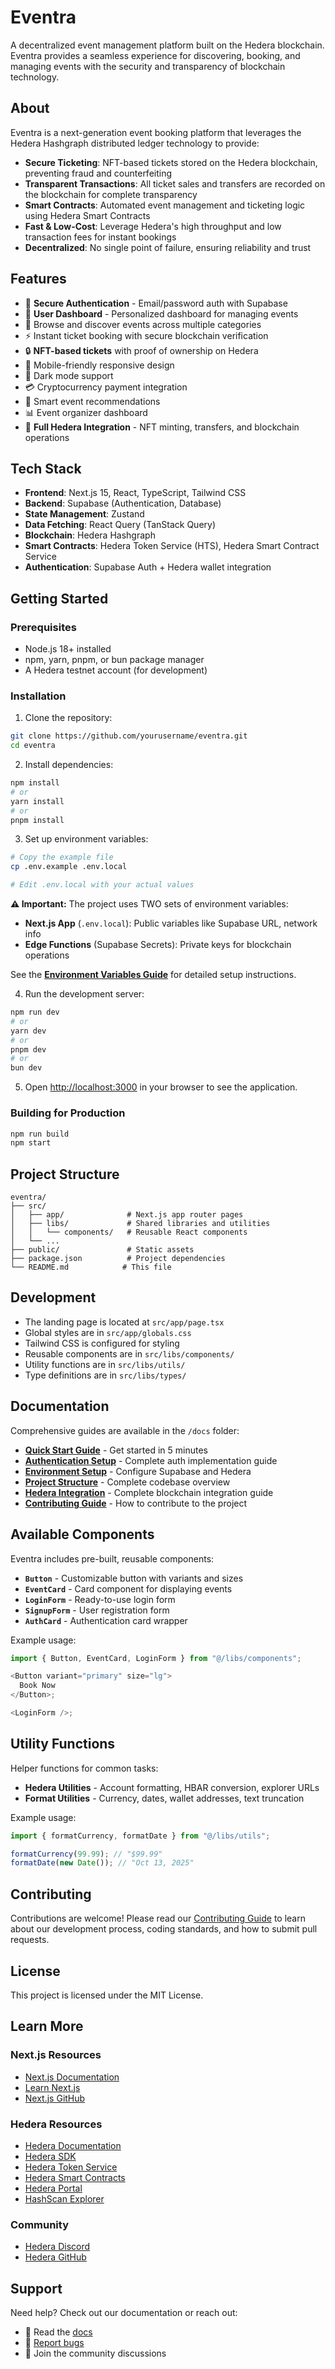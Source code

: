 # Eventra

A decentralized event management platform built on the Hedera blockchain. Eventra provides a seamless experience for discovering, booking, and managing events with the security and transparency of blockchain technology.

## About

Eventra is a next-generation event booking platform that leverages the Hedera Hashgraph distributed ledger technology to provide:

- **Secure Ticketing**: NFT-based tickets stored on the Hedera blockchain, preventing fraud and counterfeiting
- **Transparent Transactions**: All ticket sales and transfers are recorded on the blockchain for complete transparency
- **Smart Contracts**: Automated event management and ticketing logic using Hedera Smart Contracts
- **Fast & Low-Cost**: Leverage Hedera's high throughput and low transaction fees for instant bookings
- **Decentralized**: No single point of failure, ensuring reliability and trust

## Features

- 🔐 **Secure Authentication** - Email/password auth with Supabase
- 👤 **User Dashboard** - Personalized dashboard for managing events
- 🎫 Browse and discover events across multiple categories
- ⚡ Instant ticket booking with secure blockchain verification
- 🔒 **NFT-based tickets** with proof of ownership on Hedera
- 📱 Mobile-friendly responsive design
- 🌙 Dark mode support
- 💳 Cryptocurrency payment integration
- 🎯 Smart event recommendations
- 📊 Event organizer dashboard
- 🔗 **Full Hedera Integration** - NFT minting, transfers, and blockchain operations

## Tech Stack

- **Frontend**: Next.js 15, React, TypeScript, Tailwind CSS
- **Backend**: Supabase (Authentication, Database)
- **State Management**: Zustand
- **Data Fetching**: React Query (TanStack Query)
- **Blockchain**: Hedera Hashgraph
- **Smart Contracts**: Hedera Token Service (HTS), Hedera Smart Contract Service
- **Authentication**: Supabase Auth + Hedera wallet integration

## Getting Started

### Prerequisites

- Node.js 18+ installed
- npm, yarn, pnpm, or bun package manager
- A Hedera testnet account (for development)

### Installation

1. Clone the repository:

```bash
git clone https://github.com/yourusername/eventra.git
cd eventra
```

2. Install dependencies:

```bash
npm install
# or
yarn install
# or
pnpm install
```

3. Set up environment variables:

```bash
# Copy the example file
cp .env.example .env.local

# Edit .env.local with your actual values
```

**⚠️ Important:** The project uses TWO sets of environment variables:

- **Next.js App** (`.env.local`): Public variables like Supabase URL, network info
- **Edge Functions** (Supabase Secrets): Private keys for blockchain operations

See the [**Environment Variables Guide**](./docs/ENVIRONMENT_VARIABLES.md) for detailed setup instructions.

4. Run the development server:

```bash
npm run dev
# or
yarn dev
# or
pnpm dev
# or
bun dev
```

5. Open [http://localhost:3000](http://localhost:3000) in your browser to see the application.

### Building for Production

```bash
npm run build
npm start
```

## Project Structure

```
eventra/
├── src/
│   ├── app/              # Next.js app router pages
│   ├── libs/             # Shared libraries and utilities
│   │   └── components/   # Reusable React components
│   └── ...
├── public/               # Static assets
├── package.json          # Project dependencies
└── README.md            # This file
```

## Development

- The landing page is located at `src/app/page.tsx`
- Global styles are in `src/app/globals.css`
- Tailwind CSS is configured for styling
- Reusable components are in `src/libs/components/`
- Utility functions are in `src/libs/utils/`
- Type definitions are in `src/libs/types/`

## Documentation

Comprehensive guides are available in the `/docs` folder:

- **[Quick Start Guide](./docs/QUICK_START.md)** - Get started in 5 minutes
- **[Authentication Setup](./docs/AUTH_SETUP.md)** - Complete auth implementation guide
- **[Environment Setup](./docs/ENVIRONMENT_SETUP.md)** - Configure Supabase and Hedera
- **[Project Structure](./docs/PROJECT_STRUCTURE.md)** - Complete codebase overview
- **[Hedera Integration](./docs/HEDERA_INTEGRATION.md)** - Complete blockchain integration guide
- **[Contributing Guide](./CONTRIBUTING.md)** - How to contribute to the project

## Available Components

Eventra includes pre-built, reusable components:

- **`Button`** - Customizable button with variants and sizes
- **`EventCard`** - Card component for displaying events
- **`LoginForm`** - Ready-to-use login form
- **`SignupForm`** - User registration form
- **`AuthCard`** - Authentication card wrapper

Example usage:

```typescript
import { Button, EventCard, LoginForm } from "@/libs/components";

<Button variant="primary" size="lg">
  Book Now
</Button>;

<LoginForm />;
```

## Utility Functions

Helper functions for common tasks:

- **Hedera Utilities** - Account formatting, HBAR conversion, explorer URLs
- **Format Utilities** - Currency, dates, wallet addresses, text truncation

Example usage:

```typescript
import { formatCurrency, formatDate } from "@/libs/utils";

formatCurrency(99.99); // "$99.99"
formatDate(new Date()); // "Oct 13, 2025"
```

## Contributing

Contributions are welcome! Please read our [Contributing Guide](./CONTRIBUTING.md) to learn about our development process, coding standards, and how to submit pull requests.

## License

This project is licensed under the MIT License.

## Learn More

### Next.js Resources

- [Next.js Documentation](https://nextjs.org/docs)
- [Learn Next.js](https://nextjs.org/learn)
- [Next.js GitHub](https://github.com/vercel/next.js)

### Hedera Resources

- [Hedera Documentation](https://docs.hedera.com)
- [Hedera SDK](https://docs.hedera.com/hedera/sdks-and-apis)
- [Hedera Token Service](https://docs.hedera.com/hedera/sdks-and-apis/sdks/token-service)
- [Hedera Smart Contracts](https://docs.hedera.com/hedera/core-concepts/smart-contracts)
- [Hedera Portal](https://portal.hedera.com/)
- [HashScan Explorer](https://hashscan.io/)

### Community

- [Hedera Discord](https://hedera.com/discord)
- [Hedera GitHub](https://github.com/hashgraph)

## Support

Need help? Check out our documentation or reach out:

- 📖 Read the [docs](./docs/)
- 🐛 [Report bugs](https://github.com/yourusername/eventra/issues)
- 💬 Join the community discussions
